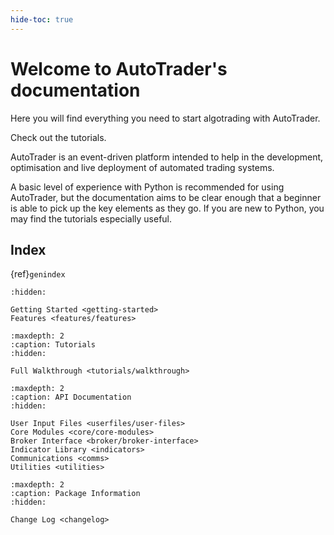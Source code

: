 ```yaml
---
hide-toc: true
---
```


# Welcome to AutoTrader's documentation

Here you will find everything you need to start algotrading with AutoTrader.

Check out the tutorials.


AutoTrader is an event-driven platform intended to help in the development, optimisation and live deployment of automated trading systems.

A basic level of experience with Python is recommended for using AutoTrader, but the documentation aims to be clear enough that a beginner is able to pick up the key elements as they go. If you are new to Python, you may find the tutorials especially useful.


## Index

{ref}`genindex`



```{toctree}
:hidden:

Getting Started <getting-started>
Features <features/features>
```

```{toctree}
:maxdepth: 2
:caption: Tutorials
:hidden:

Full Walkthrough <tutorials/walkthrough>
```

```{toctree}
:maxdepth: 2
:caption: API Documentation
:hidden:
   
User Input Files <userfiles/user-files>
Core Modules <core/core-modules>
Broker Interface <broker/broker-interface>
Indicator Library <indicators>
Communications <comms>
Utilities <utilities>
```

```{toctree}
:maxdepth: 2
:caption: Package Information
:hidden:

Change Log <changelog>
```